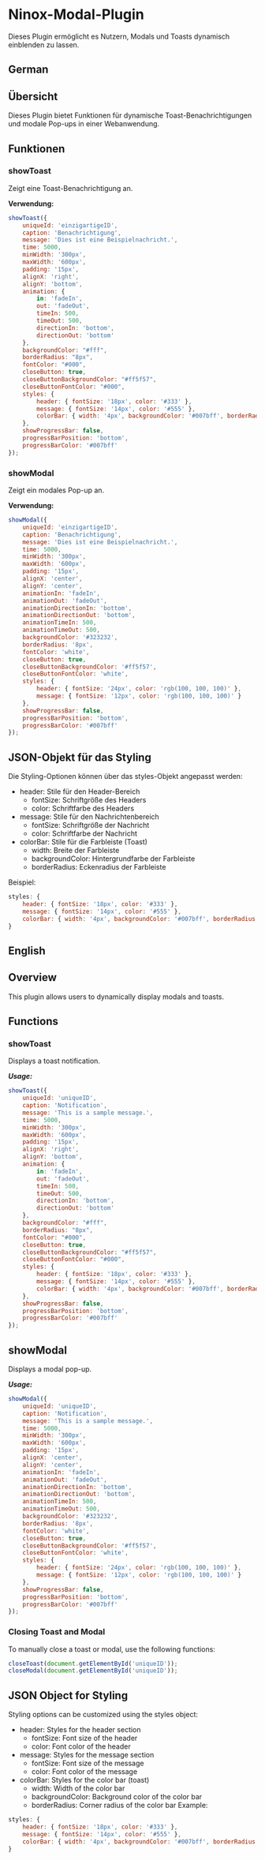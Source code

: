 # Ninox-Modal-Plugin
Dieses Plugin ermöglicht es Nutzern, Modals und Toasts dynamisch einblenden zu lassen.

## German

## Übersicht
Dieses Plugin bietet Funktionen für dynamische Toast-Benachrichtigungen und modale Pop-ups in einer Webanwendung. 

## Funktionen

### showToast
Zeigt eine Toast-Benachrichtigung an.

**Verwendung:**

```javascript
showToast({
    uniqueId: 'einzigartigeID',
    caption: 'Benachrichtigung',
    message: 'Dies ist eine Beispielnachricht.',
    time: 5000,
    minWidth: '300px',
    maxWidth: '600px',
    padding: '15px',
    alignX: 'right',
    alignY: 'bottom',
    animation: {
        in: 'fadeIn',
        out: 'fadeOut',
        timeIn: 500,
        timeOut: 500,
        directionIn: 'bottom',
        directionOut: 'bottom'
    },
    backgroundColor: "#fff",
    borderRadius: "8px",
    fontColor: "#000",
    closeButton: true,
    closeButtonBackgroundColor: "#ff5f57",
    closeButtonFontColor: "#000",
    styles: {
        header: { fontSize: '18px', color: '#333' },
        message: { fontSize: '14px', color: '#555' },
        colorBar: { width: '4px', backgroundColor: '#007bff', borderRadius: '8px' }
    },
    showProgressBar: false,
    progressBarPosition: 'bottom',
    progressBarColor: '#007bff'
});
```

### showModal
Zeigt ein modales Pop-up an.

**Verwendung:**

```javascript
showModal({
    uniqueId: 'einzigartigeID',
    caption: 'Benachrichtigung',
    message: 'Dies ist eine Beispielnachricht.',
    time: 5000,
    minWidth: '300px',
    maxWidth: '600px',
    padding: '15px',
    alignX: 'center',
    alignY: 'center',
    animationIn: 'fadeIn',
    animationOut: 'fadeOut',
    animationDirectionIn: 'bottom',
    animationDirectionOut: 'bottom',
    animationTimeIn: 500,
    animationTimeOut: 500,
    backgroundColor: '#323232',
    borderRadius: '8px',
    fontColor: 'white',
    closeButton: true,
    closeButtonBackgroundColor: '#ff5f57',
    closeButtonFontColor: 'white',
    styles: {
        header: { fontSize: '24px', color: 'rgb(100, 100, 100)' },
        message: { fontSize: '12px', color: 'rgb(100, 100, 100)' }
    },
    showProgressBar: false,
    progressBarPosition: 'bottom',
    progressBarColor: '#007bff'
});
```

## JSON-Objekt für das Styling
Die Styling-Optionen können über das styles-Objekt angepasst werden:

- header: Stile für den Header-Bereich
  - fontSize: Schriftgröße des Headers
  - color: Schriftfarbe des Headers
- message: Stile für den Nachrichtenbereich
  - fontSize: Schriftgröße der Nachricht
  - color: Schriftfarbe der Nachricht
- colorBar: Stile für die Farbleiste (Toast)
  - width: Breite der Farbleiste
  - backgroundColor: Hintergrundfarbe der Farbleiste
  - borderRadius: Eckenradius der Farbleiste

Beispiel:

```javascript
styles: {
    header: { fontSize: '18px', color: '#333' },
    message: { fontSize: '14px', color: '#555' },
    colorBar: { width: '4px', backgroundColor: '#007bff', borderRadius: '8px' }
}
````

## English

## Overview
This plugin allows users to dynamically display modals and toasts.

## Functions
### showToast
Displays a toast notification.

***Usage:***

```javascript
showToast({
    uniqueId: 'uniqueID',
    caption: 'Notification',
    message: 'This is a sample message.',
    time: 5000,
    minWidth: '300px',
    maxWidth: '600px',
    padding: '15px',
    alignX: 'right',
    alignY: 'bottom',
    animation: {
        in: 'fadeIn',
        out: 'fadeOut',
        timeIn: 500,
        timeOut: 500,
        directionIn: 'bottom',
        directionOut: 'bottom'
    },
    backgroundColor: "#fff",
    borderRadius: "8px",
    fontColor: "#000",
    closeButton: true,
    closeButtonBackgroundColor: "#ff5f57",
    closeButtonFontColor: "#000",
    styles: {
        header: { fontSize: '18px', color: '#333' },
        message: { fontSize: '14px', color: '#555' },
        colorBar: { width: '4px', backgroundColor: '#007bff', borderRadius: '8px' }
    },
    showProgressBar: false,
    progressBarPosition: 'bottom',
    progressBarColor: '#007bff'
});
```

## showModal
Displays a modal pop-up.

***Usage:***

```javascript
showModal({
    uniqueId: 'uniqueID',
    caption: 'Notification',
    message: 'This is a sample message.',
    time: 5000,
    minWidth: '300px',
    maxWidth: '600px',
    padding: '15px',
    alignX: 'center',
    alignY: 'center',
    animationIn: 'fadeIn',
    animationOut: 'fadeOut',
    animationDirectionIn: 'bottom',
    animationDirectionOut: 'bottom',
    animationTimeIn: 500,
    animationTimeOut: 500,
    backgroundColor: '#323232',
    borderRadius: '8px',
    fontColor: 'white',
    closeButton: true,
    closeButtonBackgroundColor: '#ff5f57',
    closeButtonFontColor: 'white',
    styles: {
        header: { fontSize: '24px', color: 'rgb(100, 100, 100)' },
        message: { fontSize: '12px', color: 'rgb(100, 100, 100)' }
    },
    showProgressBar: false,
    progressBarPosition: 'bottom',
    progressBarColor: '#007bff'
});
```

### Closing Toast and Modal
To manually close a toast or modal, use the following functions:

```javascript
closeToast(document.getElementById('uniqueID'));
closeModal(document.getElementById('uniqueID'));
```

## JSON Object for Styling
Styling options can be customized using the styles object:

- header: Styles for the header section
  - fontSize: Font size of the header
  - color: Font color of the header
- message: Styles for the message section
  - fontSize: Font size of the message
  - color: Font color of the message
- colorBar: Styles for the color bar (toast)
  - width: Width of the color bar
  - backgroundColor: Background color of the color bar
  - borderRadius: Corner radius of the color bar
Example:

```javascript
styles: {
    header: { fontSize: '18px', color: '#333' },
    message: { fontSize: '14px', color: '#555' },
    colorBar: { width: '4px', backgroundColor: '#007bff', borderRadius: '8px' }
}
```
